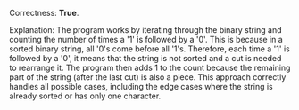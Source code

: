 Correctness: **True**.

Explanation: The program works by iterating through the binary string and counting the number of times a '1' is followed by a '0'. This is because in a sorted binary string, all '0's come before all '1's. Therefore, each time a '1' is followed by a '0', it means that the string is not sorted and a cut is needed to rearrange it. The program then adds 1 to the count because the remaining part of the string (after the last cut) is also a piece. This approach correctly handles all possible cases, including the edge cases where the string is already sorted or has only one character.